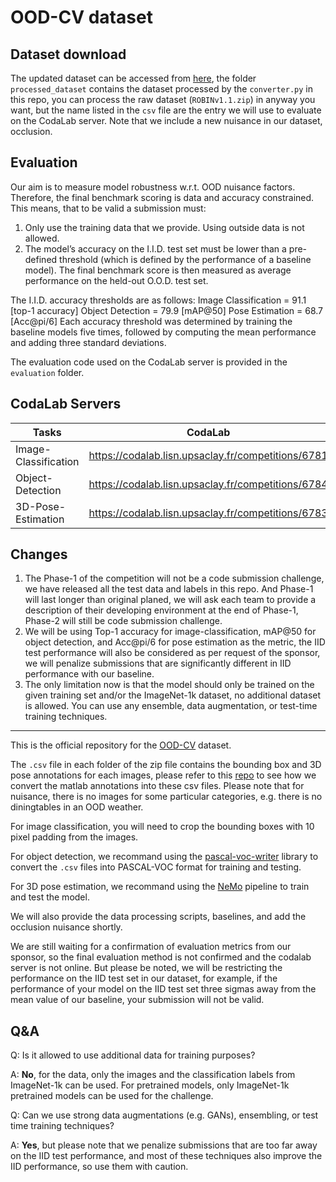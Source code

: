 # OOD-CV dataset

## Dataset download

The updated dataset can be accessed from [here](https://drive.google.com/drive/folders/1Q-4iqAdPyHCPTGYRQ7B-mYpLbQ9_v84h?usp=sharing), the folder `processed_dataset` contains the dataset processed by the `converter.py` in this repo, you can process the raw dataset (`ROBINv1.1.zip`) in anyway you want, but the name listed in the `csv` file are the entry we will use to evaluate on the CodaLab server.
Note that we include a new nuisance in our dataset, occlusion.


## Evaluation

Our aim is to measure model robustness w.r.t. OOD nuisance factors. Therefore, the final benchmark scoring is data and accuracy constrained. This means, that to be valid a submission must:
1) Only use the training data that we provide. Using outside data is not allowed.
2) The model’s accuracy on the I.I.D. test set must be lower than a pre-defined threshold (which is defined by the performance of a baseline model).
The final benchmark score is then measured as average performance on the held-out O.O.D. test set.

The I.I.D. accuracy thresholds are as follows:
Image Classification = 91.1 [top-1 accuracy]
Object Detection = 79.9 [mAP@50]
Pose Estimation = 68.7 [Acc@pi/6]
Each accuracy threshold was determined by training the baseline models five times, followed by computing the mean performance and adding three standard deviations.

The evaluation code used on the CodaLab server is provided in the `evaluation` folder.

## CodaLab Servers

| Tasks                | CodaLab                                            |
|----------------------|----------------------------------------------------|
| Image-Classification | https://codalab.lisn.upsaclay.fr/competitions/6781 |
| Object-Detection     | https://codalab.lisn.upsaclay.fr/competitions/6784 |
| 3D-Pose-Estimation   | https://codalab.lisn.upsaclay.fr/competitions/6783 |


## Changes

1. The Phase-1 of the competition will not be a code submission challenge, we have released all the test data and labels in this repo. And Phase-1 will last longer than original planed, we will ask each team to provide a description of their developing environment at the end of Phase-1, Phase-2 will still be code submission challenge.
2. We will be using Top-1 accuracy for image-classification, mAP@50 for object detection, and Acc@pi/6 for pose estimation as the metric, the IID test performance will also be considered as per request of the sponsor, we will penalize submissions that are significantly different in IID performance with our baseline.
3. The only limitation now is that the model should only be trained on the given training set and/or the ImageNet-1k dataset, no additional dataset is allowed. You can use any ensemble, data augmentation, or test-time training techniques.

---

This is the official repository for the [OOD-CV](https://arxiv.org/abs/2111.14341) dataset.

The `.csv` file in each folder of the zip file contains the bounding box and 3D pose annotations for each images, please refer to this [repo](https://github.com/YoungXIAO13/PoseContrast/blob/main/data/Pascal3D/create_annotation.py) to see how we convert the matlab annotations into these csv files. Please note that for nuisance, there is no images for some particular categories, e.g. there is no diningtables in an OOD weather.

For image classification, you will need to crop the bounding boxes with 10 pixel padding from the images.

For object detection, we recommand using the [pascal-voc-writer](https://github.com/AndrewCarterUK/pascal-voc-writer) library to convert the `.csv` files into PASCAL-VOC format for training and testing.

For 3D pose estimation, we recommand using the [NeMo](https://github.com/Angtian/NeMo) pipeline to train and test the model.

We will also provide the data processing scripts, baselines, and add the occlusion nuisance shortly.

We are still waiting for a confirmation of evaluation metrics from our sponsor, so the final evaluation method is not confirmed and the codalab server is not online.
But please be noted, we will be restricting the performance on the IID test set in our dataset, for example, if the performance of your model on the IID test set three sigmas away from the mean value of our baseline, your submission will not be valid.


## Q&A

Q: Is it allowed to use additional data for training purposes?

A: **No**, for the data, only the images and the classification labels from ImageNet-1k can be used. For pretrained models, only ImageNet-1k pretrained models can be used for the challenge.

Q: Can we use strong data augmentations (e.g. GANs), ensembling, or test time training techniques?

A: **Yes**, but please note that we penalize submissions that are too far away on the IID test performance, and most of these techniques also improve the IID performance, so use them with caution.







